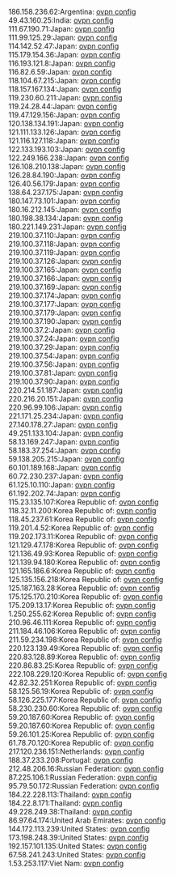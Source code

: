 186.158.236.62:Argentina: [ovpn config](vpn/186_158_236_62.ovpn)  
49.43.160.25:India: [ovpn config](vpn/49_43_160_25.ovpn)  
111.67.190.71:Japan: [ovpn config](vpn/111_67_190_71.ovpn)  
111.99.125.29:Japan: [ovpn config](vpn/111_99_125_29.ovpn)  
114.142.52.47:Japan: [ovpn config](vpn/114_142_52_47.ovpn)  
115.179.154.36:Japan: [ovpn config](vpn/115_179_154_36.ovpn)  
116.193.121.8:Japan: [ovpn config](vpn/116_193_121_8.ovpn)  
116.82.6.59:Japan: [ovpn config](vpn/116_82_6_59.ovpn)  
118.104.67.215:Japan: [ovpn config](vpn/118_104_67_215.ovpn)  
118.157.167.134:Japan: [ovpn config](vpn/118_157_167_134.ovpn)  
119.230.60.211:Japan: [ovpn config](vpn/119_230_60_211.ovpn)  
119.24.28.44:Japan: [ovpn config](vpn/119_24_28_44.ovpn)  
119.47.129.156:Japan: [ovpn config](vpn/119_47_129_156.ovpn)  
120.138.134.191:Japan: [ovpn config](vpn/120_138_134_191.ovpn)  
121.111.133.126:Japan: [ovpn config](vpn/121_111_133_126.ovpn)  
121.116.127.118:Japan: [ovpn config](vpn/121_116_127_118.ovpn)  
122.133.193.103:Japan: [ovpn config](vpn/122_133_193_103.ovpn)  
122.249.166.238:Japan: [ovpn config](vpn/122_249_166_238.ovpn)  
126.108.210.138:Japan: [ovpn config](vpn/126_108_210_138.ovpn)  
126.28.84.190:Japan: [ovpn config](vpn/126_28_84_190.ovpn)  
126.40.56.179:Japan: [ovpn config](vpn/126_40_56_179.ovpn)  
138.64.237.175:Japan: [ovpn config](vpn/138_64_237_175.ovpn)  
180.147.73.101:Japan: [ovpn config](vpn/180_147_73_101.ovpn)  
180.16.212.145:Japan: [ovpn config](vpn/180_16_212_145.ovpn)  
180.198.38.134:Japan: [ovpn config](vpn/180_198_38_134.ovpn)  
180.221.149.231:Japan: [ovpn config](vpn/180_221_149_231.ovpn)  
219.100.37.110:Japan: [ovpn config](vpn/219_100_37_110.ovpn)  
219.100.37.118:Japan: [ovpn config](vpn/219_100_37_118.ovpn)  
219.100.37.119:Japan: [ovpn config](vpn/219_100_37_119.ovpn)  
219.100.37.126:Japan: [ovpn config](vpn/219_100_37_126.ovpn)  
219.100.37.165:Japan: [ovpn config](vpn/219_100_37_165.ovpn)  
219.100.37.166:Japan: [ovpn config](vpn/219_100_37_166.ovpn)  
219.100.37.169:Japan: [ovpn config](vpn/219_100_37_169.ovpn)  
219.100.37.174:Japan: [ovpn config](vpn/219_100_37_174.ovpn)  
219.100.37.177:Japan: [ovpn config](vpn/219_100_37_177.ovpn)  
219.100.37.179:Japan: [ovpn config](vpn/219_100_37_179.ovpn)  
219.100.37.190:Japan: [ovpn config](vpn/219_100_37_190.ovpn)  
219.100.37.2:Japan: [ovpn config](vpn/219_100_37_2.ovpn)  
219.100.37.24:Japan: [ovpn config](vpn/219_100_37_24.ovpn)  
219.100.37.29:Japan: [ovpn config](vpn/219_100_37_29.ovpn)  
219.100.37.54:Japan: [ovpn config](vpn/219_100_37_54.ovpn)  
219.100.37.56:Japan: [ovpn config](vpn/219_100_37_56.ovpn)  
219.100.37.81:Japan: [ovpn config](vpn/219_100_37_81.ovpn)  
219.100.37.90:Japan: [ovpn config](vpn/219_100_37_90.ovpn)  
220.214.51.187:Japan: [ovpn config](vpn/220_214_51_187.ovpn)  
220.216.20.151:Japan: [ovpn config](vpn/220_216_20_151.ovpn)  
220.96.99.106:Japan: [ovpn config](vpn/220_96_99_106.ovpn)  
221.171.25.234:Japan: [ovpn config](vpn/221_171_25_234.ovpn)  
27.140.178.27:Japan: [ovpn config](vpn/27_140_178_27.ovpn)  
49.251.133.104:Japan: [ovpn config](vpn/49_251_133_104.ovpn)  
58.13.169.247:Japan: [ovpn config](vpn/58_13_169_247.ovpn)  
58.183.37.254:Japan: [ovpn config](vpn/58_183_37_254.ovpn)  
59.138.205.215:Japan: [ovpn config](vpn/59_138_205_215.ovpn)  
60.101.189.168:Japan: [ovpn config](vpn/60_101_189_168.ovpn)  
60.72.230.237:Japan: [ovpn config](vpn/60_72_230_237.ovpn)  
61.125.10.110:Japan: [ovpn config](vpn/61_125_10_110.ovpn)  
61.192.202.74:Japan: [ovpn config](vpn/61_192_202_74.ovpn)  
115.23.135.107:Korea Republic of: [ovpn config](vpn/115_23_135_107.ovpn)  
118.32.11.200:Korea Republic of: [ovpn config](vpn/118_32_11_200.ovpn)  
118.45.237.61:Korea Republic of: [ovpn config](vpn/118_45_237_61.ovpn)  
119.201.4.52:Korea Republic of: [ovpn config](vpn/119_201_4_52.ovpn)  
119.202.173.11:Korea Republic of: [ovpn config](vpn/119_202_173_11.ovpn)  
121.129.47.178:Korea Republic of: [ovpn config](vpn/121_129_47_178.ovpn)  
121.136.49.93:Korea Republic of: [ovpn config](vpn/121_136_49_93.ovpn)  
121.139.94.180:Korea Republic of: [ovpn config](vpn/121_139_94_180.ovpn)  
121.165.186.6:Korea Republic of: [ovpn config](vpn/121_165_186_6.ovpn)  
125.135.156.218:Korea Republic of: [ovpn config](vpn/125_135_156_218.ovpn)  
125.187.163.28:Korea Republic of: [ovpn config](vpn/125_187_163_28.ovpn)  
175.125.170.210:Korea Republic of: [ovpn config](vpn/175_125_170_210.ovpn)  
175.209.13.17:Korea Republic of: [ovpn config](vpn/175_209_13_17.ovpn)  
1.250.255.62:Korea Republic of: [ovpn config](vpn/1_250_255_62.ovpn)  
210.96.46.111:Korea Republic of: [ovpn config](vpn/210_96_46_111.ovpn)  
211.184.46.106:Korea Republic of: [ovpn config](vpn/211_184_46_106.ovpn)  
211.59.234.198:Korea Republic of: [ovpn config](vpn/211_59_234_198.ovpn)  
220.123.139.49:Korea Republic of: [ovpn config](vpn/220_123_139_49.ovpn)  
220.83.128.89:Korea Republic of: [ovpn config](vpn/220_83_128_89.ovpn)  
220.86.83.25:Korea Republic of: [ovpn config](vpn/220_86_83_25.ovpn)  
222.108.229.120:Korea Republic of: [ovpn config](vpn/222_108_229_120.ovpn)  
42.82.32.251:Korea Republic of: [ovpn config](vpn/42_82_32_251.ovpn)  
58.125.56.19:Korea Republic of: [ovpn config](vpn/58_125_56_19.ovpn)  
58.126.225.177:Korea Republic of: [ovpn config](vpn/58_126_225_177.ovpn)  
58.230.230.60:Korea Republic of: [ovpn config](vpn/58_230_230_60.ovpn)  
59.20.187.60:Korea Republic of: [ovpn config](vpn/59_20_187_60.ovpn)  
59.20.187.60:Korea Republic of: [ovpn config](vpn/59_20_187_60.ovpn)  
59.26.101.25:Korea Republic of: [ovpn config](vpn/59_26_101_25.ovpn)  
61.78.70.120:Korea Republic of: [ovpn config](vpn/61_78_70_120.ovpn)  
217.120.236.151:Netherlands: [ovpn config](vpn/217_120_236_151.ovpn)  
188.37.233.208:Portugal: [ovpn config](vpn/188_37_233_208.ovpn)  
212.48.206.16:Russian Federation: [ovpn config](vpn/212_48_206_16.ovpn)  
87.225.106.1:Russian Federation: [ovpn config](vpn/87_225_106_1.ovpn)  
95.79.50.172:Russian Federation: [ovpn config](vpn/95_79_50_172.ovpn)  
184.22.228.113:Thailand: [ovpn config](vpn/184_22_228_113.ovpn)  
184.22.8.171:Thailand: [ovpn config](vpn/184_22_8_171.ovpn)  
49.228.249.38:Thailand: [ovpn config](vpn/49_228_249_38.ovpn)  
86.97.64.174:United Arab Emirates: [ovpn config](vpn/86_97_64_174.ovpn)  
144.172.113.239:United States: [ovpn config](vpn/144_172_113_239.ovpn)  
173.198.248.39:United States: [ovpn config](vpn/173_198_248_39.ovpn)  
192.157.101.135:United States: [ovpn config](vpn/192_157_101_135.ovpn)  
67.58.241.243:United States: [ovpn config](vpn/67_58_241_243.ovpn)  
1.53.253.117:Viet Nam: [ovpn config](vpn/1_53_253_117.ovpn)  
